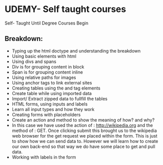 # UDEMY- Self taught courses
Self- Taught Until Degree Courses Begin

## Breakdown:
* Typing up the html doctype and understanding the breakdown
* Using basic elements with html
* Using divs and spans
* Div is for grouping content in block
* Span is for grouping content inline
* Using relative paths for images
* Using anchor tags to link external sites
* Creating tables using the <table> and <tr> tag elements
* Create table while using imported data
* Import/ Extract zipped data to fullfill the tables
* HTML forms, using inputs and labels
* Learn all input types and how they work
* Creating forms with placeholders
* Create an action and method to show the meaning of how? and why?
* In this case we have used the action of : http://wikipedia.org and the method of : GET. Once clicking submit this brought us to the wikipedia web browser for the get request we placed within the form. This is just to show how we can send data to. However we will learn how to create our own back-end so that way we do have some place to get and pull data. 
* Working with labels in the form